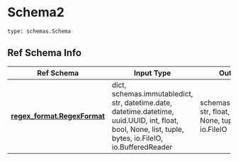 # Schema2
```
type: schemas.Schema
```

## Ref Schema Info
Ref Schema | Input Type | Output Type
---------- | ---------- | -----------
[**regex_format.RegexFormat**](../../../../../../../components/schema/regex_format.md) | dict, schemas.immutabledict, str, datetime.date, datetime.datetime, uuid.UUID, int, float, bool, None, list, tuple, bytes, io.FileIO, io.BufferedReader | schemas.immutabledict, str, float, int, bool, None, tuple, bytes, io.FileIO
